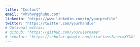 ```yaml
---
title: "Contact"
email: "vhvhv@gghuhu.com"
linkedin: "https://www.linkedin.com/in/yourprofile"
twitter: "https://twitter.com/yourhandle"
# Optional extras:
# github: "https://github.com/yourusername"
# scholar: "https://scholar.google.com/citations?user=XXXX"
---
```


